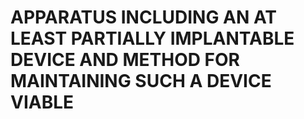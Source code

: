 # APPARATUS INCLUDING AN AT LEAST PARTIALLY IMPLANTABLE DEVICE AND METHOD FOR MAINTAINING SUCH A DEVICE VIABLE